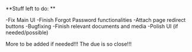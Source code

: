 **Stuff left to do: **

-Fix Main UI
-Finish Forgot Password functionalities
-Attach page redirect buttons
-Bugfixing
-Finish relevant documents and media
-Polish UI (if needed/possible)

More to be added if needed!!!
The due is so close!!!
